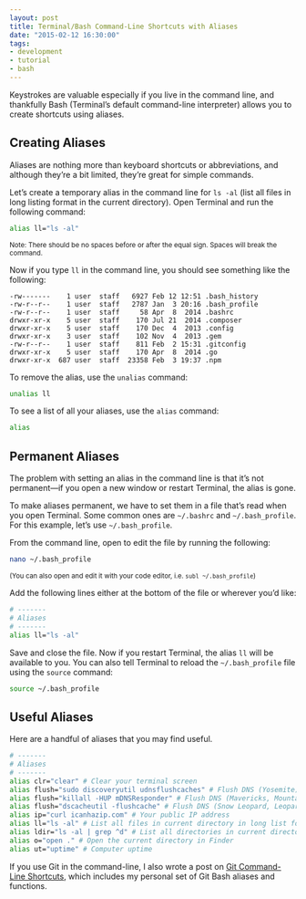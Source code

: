 ```yaml
---
layout: post
title: Terminal/Bash Command-Line Shortcuts with Aliases
date: "2015-02-12 16:30:00"
tags:
- development
- tutorial
- bash
---
```


Keystrokes are valuable especially if you live in the command line, and thankfully Bash (Terminal’s default command-line interpreter) allows you to create shortcuts using aliases.

<!--more-->

## Creating Aliases

Aliases are nothing more than keyboard shortcuts or abbreviations, and although they’re a bit limited, they’re great for simple commands.

Let’s create a temporary alias in the command line for `ls -al` (list all files in long listing format in the current directory). Open Terminal and run the following command:

```bash
alias ll="ls -al"
```

<small>Note: There should be no spaces before or after the equal sign. Spaces will break the command.</small>

Now if you type `ll` in the command line, you should see something like the following:

```text
-rw-------    1 user  staff   6927 Feb 12 12:51 .bash_history
-rw-r--r--    1 user  staff   2787 Jan  3 20:16 .bash_profile
-rw-r--r--    1 user  staff     58 Apr  8  2014 .bashrc
drwxr-xr-x    5 user  staff    170 Jul 21  2014 .composer
drwxr-xr-x    5 user  staff    170 Dec  4  2013 .config
drwxr-xr-x    3 user  staff    102 Nov  4  2013 .gem
-rw-r--r--    1 user  staff    811 Feb  2 15:31 .gitconfig
drwxr-xr-x    5 user  staff    170 Apr  8  2014 .go
drwxr-xr-x  687 user  staff  23358 Feb  3 19:37 .npm
```

To remove the alias, use the `unalias` command:

```bash
unalias ll
```

To see a list of all your aliases, use the `alias` command:

```bash
alias
```

## Permanent Aliases

The problem with setting an alias in the command line is that it’s not permanent—if you open a new window or restart Terminal, the alias is gone.

To make aliases permanent, we have to set them in a file that’s read when you open Terminal. Some common ones are `~/.bashrc` and `~/.bash_profile`. For this example, let’s use `~/.bash_profile`.

From the command line, open to edit the file by running the following:

```bash
nano ~/.bash_profile
```

<small>(You can also open and edit it with your code editor, i.e. `subl ~/.bash_profile`)</small>

Add the following lines either at the bottom of the file or wherever you’d like:

```bash
# -------
# Aliases
# -------
alias ll="ls -al"
```

Save and close the file. Now if you restart Terminal, the alias `ll` will be available to you. You can also tell Terminal to reload the `~/.bash_profile` file using the `source` command:

```bash
source ~/.bash_profile
```

## Useful Aliases

Here are a handful of aliases that you may find useful.

```bash
# -------
# Aliases
# -------
alias clr="clear" # Clear your terminal screen
alias flush="sudo discoveryutil udnsflushcaches" # Flush DNS (Yosemite)
alias flush="killall -HUP mDNSResponder" # Flush DNS (Mavericks, Mountain Lion, Lion)
alias flush="dscacheutil -flushcache" # Flush DNS (Snow Leopard, Leopard)
alias ip="curl icanhazip.com" # Your public IP address
alias ll="ls -al" # List all files in current directory in long list format
alias ldir="ls -al | grep ^d" # List all directories in current directory in long list format
alias o="open ." # Open the current directory in Finder
alias ut="uptime" # Computer uptime
```

If you use Git in the command-line, I also wrote a post on [Git Command-Line Shortcuts](/blog/git-command-line-shortcuts/), which includes my personal set of Git Bash aliases and functions.
